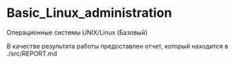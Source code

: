 # Basic_Linux_administration
Операционные системы UNIX/Linux (Базовый)

В качестве результата работы предоставлен отчет, который находится в ./src/REPORT.md
